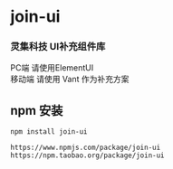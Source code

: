 # join-ui
### 灵集科技 UI补充组件库   
PC端  请使用ElementUI     
移动端 请使用 Vant 作为补充方案


## npm 安装
```
npm install join-ui
```

```
https://www.npmjs.com/package/join-ui
https://npm.taobao.org/package/join-ui

```
